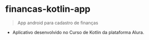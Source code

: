 # financas-kotlin-app
> App android para cadastro de finanças

* Aplicativo desenvolvido no Curso de Kotlin da plataforma Alura. 
